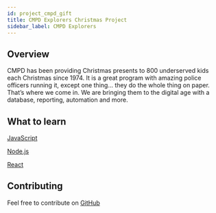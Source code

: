 ```yaml
---
id: project_cmpd_gift
title: CMPD Explorers Christmas Project
sidebar_label: CMPD Explorers
---
```


## Overview

CMPD has been providing Christmas presents to 800 underserved kids each Christmas since 1974.  It is a great program with amazing police officers running it, except one thing… they do the whole thing on paper.  That’s where we come in.  We are bringing them to the digital age with a database, reporting, automation and more.

[](https://github.com/CodeForCharlotte/cmpd-holiday-gift)

## What to learn

[JavaScript](/docs/learn_javascript.html)

[Node.js](/docs/learn_node.html)

[React](/docs/learn_react.html)

## Contributing

Feel free to contribute on [GitHub](https://github.com/CodeForCharlotte/cmpd-holiday-gift)

